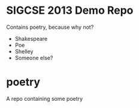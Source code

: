 # SIGCSE 2013 Demo Repo

Contains poetry, because why not?

* Shakespeare
* Poe
* Shelley
* Someone else? 


poetry
======

A repo containing some poetry
